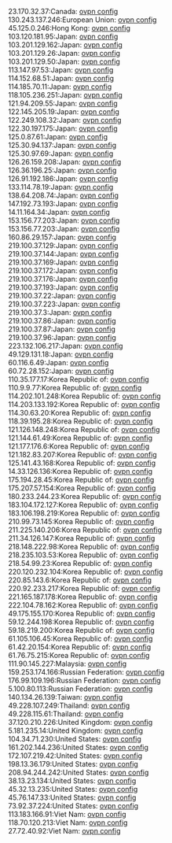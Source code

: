 23.170.32.37:Canada: [ovpn config](vpn/23_170_32_37.ovpn)  
130.243.137.246:European Union: [ovpn config](vpn/130_243_137_246.ovpn)  
45.125.0.246:Hong Kong: [ovpn config](vpn/45_125_0_246.ovpn)  
103.120.181.95:Japan: [ovpn config](vpn/103_120_181_95.ovpn)  
103.201.129.162:Japan: [ovpn config](vpn/103_201_129_162.ovpn)  
103.201.129.26:Japan: [ovpn config](vpn/103_201_129_26.ovpn)  
103.201.129.50:Japan: [ovpn config](vpn/103_201_129_50.ovpn)  
113.147.97.53:Japan: [ovpn config](vpn/113_147_97_53.ovpn)  
114.152.68.51:Japan: [ovpn config](vpn/114_152_68_51.ovpn)  
114.185.70.11:Japan: [ovpn config](vpn/114_185_70_11.ovpn)  
118.105.236.251:Japan: [ovpn config](vpn/118_105_236_251.ovpn)  
121.94.209.55:Japan: [ovpn config](vpn/121_94_209_55.ovpn)  
122.145.205.19:Japan: [ovpn config](vpn/122_145_205_19.ovpn)  
122.249.108.32:Japan: [ovpn config](vpn/122_249_108_32.ovpn)  
122.30.197.175:Japan: [ovpn config](vpn/122_30_197_175.ovpn)  
125.0.87.61:Japan: [ovpn config](vpn/125_0_87_61.ovpn)  
125.30.94.137:Japan: [ovpn config](vpn/125_30_94_137.ovpn)  
125.30.97.69:Japan: [ovpn config](vpn/125_30_97_69.ovpn)  
126.26.159.208:Japan: [ovpn config](vpn/126_26_159_208.ovpn)  
126.36.196.25:Japan: [ovpn config](vpn/126_36_196_25.ovpn)  
126.91.192.186:Japan: [ovpn config](vpn/126_91_192_186.ovpn)  
133.114.78.19:Japan: [ovpn config](vpn/133_114_78_19.ovpn)  
138.64.208.74:Japan: [ovpn config](vpn/138_64_208_74.ovpn)  
147.192.73.193:Japan: [ovpn config](vpn/147_192_73_193.ovpn)  
14.11.164.34:Japan: [ovpn config](vpn/14_11_164_34.ovpn)  
153.156.77.203:Japan: [ovpn config](vpn/153_156_77_203.ovpn)  
153.156.77.203:Japan: [ovpn config](vpn/153_156_77_203.ovpn)  
160.86.29.157:Japan: [ovpn config](vpn/160_86_29_157.ovpn)  
219.100.37.129:Japan: [ovpn config](vpn/219_100_37_129.ovpn)  
219.100.37.144:Japan: [ovpn config](vpn/219_100_37_144.ovpn)  
219.100.37.169:Japan: [ovpn config](vpn/219_100_37_169.ovpn)  
219.100.37.172:Japan: [ovpn config](vpn/219_100_37_172.ovpn)  
219.100.37.176:Japan: [ovpn config](vpn/219_100_37_176.ovpn)  
219.100.37.193:Japan: [ovpn config](vpn/219_100_37_193.ovpn)  
219.100.37.22:Japan: [ovpn config](vpn/219_100_37_22.ovpn)  
219.100.37.223:Japan: [ovpn config](vpn/219_100_37_223.ovpn)  
219.100.37.3:Japan: [ovpn config](vpn/219_100_37_3.ovpn)  
219.100.37.86:Japan: [ovpn config](vpn/219_100_37_86.ovpn)  
219.100.37.87:Japan: [ovpn config](vpn/219_100_37_87.ovpn)  
219.100.37.96:Japan: [ovpn config](vpn/219_100_37_96.ovpn)  
223.132.106.217:Japan: [ovpn config](vpn/223_132_106_217.ovpn)  
49.129.131.18:Japan: [ovpn config](vpn/49_129_131_18.ovpn)  
60.116.6.49:Japan: [ovpn config](vpn/60_116_6_49.ovpn)  
60.72.28.152:Japan: [ovpn config](vpn/60_72_28_152.ovpn)  
110.35.177.17:Korea Republic of: [ovpn config](vpn/110_35_177_17.ovpn)  
110.9.9.77:Korea Republic of: [ovpn config](vpn/110_9_9_77.ovpn)  
114.202.101.248:Korea Republic of: [ovpn config](vpn/114_202_101_248.ovpn)  
114.203.133.192:Korea Republic of: [ovpn config](vpn/114_203_133_192.ovpn)  
114.30.63.20:Korea Republic of: [ovpn config](vpn/114_30_63_20.ovpn)  
118.39.195.28:Korea Republic of: [ovpn config](vpn/118_39_195_28.ovpn)  
121.126.148.248:Korea Republic of: [ovpn config](vpn/121_126_148_248.ovpn)  
121.144.61.49:Korea Republic of: [ovpn config](vpn/121_144_61_49.ovpn)  
121.177.176.6:Korea Republic of: [ovpn config](vpn/121_177_176_6.ovpn)  
121.182.83.207:Korea Republic of: [ovpn config](vpn/121_182_83_207.ovpn)  
125.141.43.168:Korea Republic of: [ovpn config](vpn/125_141_43_168.ovpn)  
14.33.126.136:Korea Republic of: [ovpn config](vpn/14_33_126_136.ovpn)  
175.194.28.45:Korea Republic of: [ovpn config](vpn/175_194_28_45.ovpn)  
175.207.57.154:Korea Republic of: [ovpn config](vpn/175_207_57_154.ovpn)  
180.233.244.23:Korea Republic of: [ovpn config](vpn/180_233_244_23.ovpn)  
183.104.172.127:Korea Republic of: [ovpn config](vpn/183_104_172_127.ovpn)  
183.106.198.219:Korea Republic of: [ovpn config](vpn/183_106_198_219.ovpn)  
210.99.73.145:Korea Republic of: [ovpn config](vpn/210_99_73_145.ovpn)  
211.225.140.206:Korea Republic of: [ovpn config](vpn/211_225_140_206.ovpn)  
211.34.126.147:Korea Republic of: [ovpn config](vpn/211_34_126_147.ovpn)  
218.148.222.98:Korea Republic of: [ovpn config](vpn/218_148_222_98.ovpn)  
218.235.103.53:Korea Republic of: [ovpn config](vpn/218_235_103_53.ovpn)  
218.54.99.23:Korea Republic of: [ovpn config](vpn/218_54_99_23.ovpn)  
220.120.232.104:Korea Republic of: [ovpn config](vpn/220_120_232_104.ovpn)  
220.85.143.6:Korea Republic of: [ovpn config](vpn/220_85_143_6.ovpn)  
220.92.233.217:Korea Republic of: [ovpn config](vpn/220_92_233_217.ovpn)  
221.165.187.178:Korea Republic of: [ovpn config](vpn/221_165_187_178.ovpn)  
222.104.78.162:Korea Republic of: [ovpn config](vpn/222_104_78_162.ovpn)  
49.175.155.170:Korea Republic of: [ovpn config](vpn/49_175_155_170.ovpn)  
59.12.244.198:Korea Republic of: [ovpn config](vpn/59_12_244_198.ovpn)  
59.18.219.200:Korea Republic of: [ovpn config](vpn/59_18_219_200.ovpn)  
61.105.106.45:Korea Republic of: [ovpn config](vpn/61_105_106_45.ovpn)  
61.42.20.154:Korea Republic of: [ovpn config](vpn/61_42_20_154.ovpn)  
61.76.75.215:Korea Republic of: [ovpn config](vpn/61_76_75_215.ovpn)  
111.90.145.227:Malaysia: [ovpn config](vpn/111_90_145_227.ovpn)  
159.253.174.166:Russian Federation: [ovpn config](vpn/159_253_174_166.ovpn)  
176.99.109.196:Russian Federation: [ovpn config](vpn/176_99_109_196.ovpn)  
5.100.80.113:Russian Federation: [ovpn config](vpn/5_100_80_113.ovpn)  
140.134.26.139:Taiwan: [ovpn config](vpn/140_134_26_139.ovpn)  
49.228.107.249:Thailand: [ovpn config](vpn/49_228_107_249.ovpn)  
49.228.115.61:Thailand: [ovpn config](vpn/49_228_115_61.ovpn)  
37.120.210.226:United Kingdom: [ovpn config](vpn/37_120_210_226.ovpn)  
5.181.235.14:United Kingdom: [ovpn config](vpn/5_181_235_14.ovpn)  
104.34.71.230:United States: [ovpn config](vpn/104_34_71_230.ovpn)  
161.202.144.236:United States: [ovpn config](vpn/161_202_144_236.ovpn)  
172.107.219.42:United States: [ovpn config](vpn/172_107_219_42.ovpn)  
198.13.36.179:United States: [ovpn config](vpn/198_13_36_179.ovpn)  
208.94.244.242:United States: [ovpn config](vpn/208_94_244_242.ovpn)  
38.13.23.134:United States: [ovpn config](vpn/38_13_23_134.ovpn)  
45.32.13.235:United States: [ovpn config](vpn/45_32_13_235.ovpn)  
45.76.147.33:United States: [ovpn config](vpn/45_76_147_33.ovpn)  
73.92.37.224:United States: [ovpn config](vpn/73_92_37_224.ovpn)  
113.183.166.91:Viet Nam: [ovpn config](vpn/113_183_166_91.ovpn)  
118.70.120.213:Viet Nam: [ovpn config](vpn/118_70_120_213.ovpn)  
27.72.40.92:Viet Nam: [ovpn config](vpn/27_72_40_92.ovpn)  
